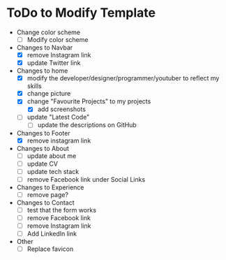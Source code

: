 # ToDo to Modify Template
- Change color scheme
    - [ ] Modify color scheme
- Changes to Navbar
    - [x] remove Instagram link
    - [x] update Twitter link
- Changes to home
    - [x] modify the developer/designer/programmer/youtuber to reflect my skills
    - [x] change picture
    - [x] change "Favourite Projects" to my projects
        - [x] add screenshots
    - [ ] update "Latest Code"
        - [ ] update the descriptions on GitHub
- Changes to Footer
    - [x] remove instagram link
- Changes to About
    - [ ] update about me
    - [ ] update CV
    - [ ] update tech stack
    - [ ] remove Facebook link under Social Links
- Changes to Experience
    - [ ] remove page?
- Changes to Contact
    - [ ] test that the form works
    - [ ] remove Facebook link
    - [ ] remove Instagram link
    - [ ] Add LinkedIn link
- Other
    - [ ] Replace favicon